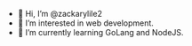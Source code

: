 - 👋 Hi, I’m @zackarylile2
- 👀 I’m interested in web development.
- 🌱 I’m currently learning GoLang and NodeJS.

<!---
zackarylile2/zackarylile2 is a ✨ special ✨ repository because its `README.md` (this file) appears on your GitHub profile.
You can click the Preview link to take a look at your changes.
--->

